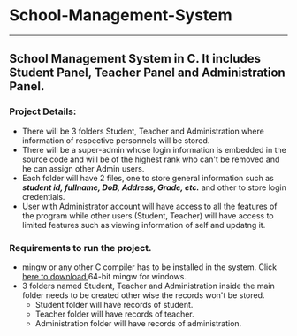 # School-Management-System
---
School Management System in C. It includes Student Panel, Teacher Panel and Administration Panel.
---
### Project Details:
  * There will be 3 folders Student, Teacher and Administration where information of respective personnels will be stored.
  * There will be a super-admin whose login information is embedded in the source code and will be of the highest rank who can't be removed and he can assign other Admin users.
  * Each folder will have 2 files, one to store general information such as <strong><i>student id, fullname, DoB, Address, Grade, etc.</i></strong> and other to store login credentials.
  * User with Administrator account will have access to all the features of the program while other users (Student, Teacher) will have access to limited features such as viewing information of self and updatng it.

### Requirements to run the project.
 * mingw or any other C compiler has to be installed in the system.
  Click<a href="https://sourceforge.net/projects/mingw/files/latest/download" target="_blank"> here to download </a>64-bit mingw for windows.
 * 3 folders named Student, Teacher and Administration inside the main folder needs to be created other wise the records won't be stored.
   * Student folder will have records of student.
   * Teacher folder will have records of teacher.
   * Administration folder will have records of administration.
